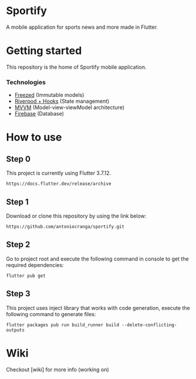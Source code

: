 # Sportify

A mobile application for sports news and more made in Flutter.

# Getting started

This repository is the home of Sportify mobile application.
### Technologies
- [Freezed](https://pub.dev/packages/freezed) (Immutable models)
- [Riverpod + Hooks](https://pub.dev/packages/riverpod) (State management)
- [MVVM](https://en.wikipedia.org/wiki/Model%E2%80%93view%E2%80%93viewmodel) (Model-view-viewModel architecture)
- [Firebase](https://firebase.google.com/) (Database)

# How to use

## Step 0

This project is currently using Flutter 3.7.12.
```
https://docs.flutter.dev/release/archive
```

## Step 1

Download or clone this repository by using the link below:

```
https://github.com/antoniocranga/sportify.git
```

## Step 2

Go to project root and execute the following command in console to get the required dependencies:

```
flutter pub get 
```

## Step 3

This project uses inject library that works with code generation, execute the following command to generate files:

```
flutter packages pub run build_runner build --delete-conflicting-outputs
```

# Wiki
Checkout [wiki] for more info (working on)
